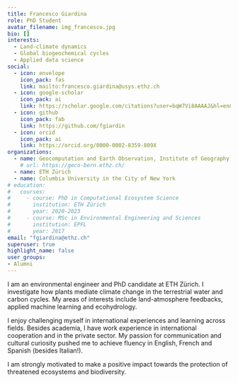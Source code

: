 ```yaml
---
title: Francesco Giardina
role: PhD Student
avatar_filename: img_francesco.jpg
bio: []
interests:
  - Land-climate dynamics
  - Global biogeochemical cycles
  - Applied data science
social:
  - icon: envelope
    icon_pack: fas
    link: mailto:francesco.giardina@usys.ethz.ch
  - icon: google-scholar
    icon_pack: ai
    link: https://scholar.google.com/citations?user=bqW7Vi8AAAAJ&hl=en&oi=ao
  - icon: github
    icon_pack: fab
    link: https://github.com/fgiardin
  - icon: orcid
    icon_pack: ai
    link: https://orcid.org/0000-0002-8359-809X
organizations:
  - name: Geocomputation and Earth Observation, Institute of Geography, University of Bern
    # url: https://geco-bern.ethz.ch/
  - name: ETH Zürich
  - name: Columbia University in the City of New York
# education:
#   courses:
#     - course: PhD in Computational Ecosystem Science
#       institution: ETH Zürich 
#       year: 2020-2023
#     - course: MSc in Environmental Engineering and Sciences
#       institution: EPFL
#       year: 2017
email: "fgiardina@ethz.ch"
superuser: true
highlight_name: false
user_groups:
- Alumni
---
```


I am an environmental engineer and PhD candidate at ETH Zürich. I investigate how plants mediate climate change in the terrestrial water and carbon cycles. My areas of interests include land-atmosphere feedbacks, applied machine learning and ecohydrology. 

I enjoy challenging myself in international experiences and learning across fields. Besides academia, I have work experience in international cooperation and in the private sector. My passion for communication and cultural curiosity pushed me to achieve fluency in English, French and Spanish (besides Italian!).

I am strongly motivated to make a positive impact towards the protection of threatened ecosystems and biodiversity.


<!-- {{< icon name="download" pack="fas" >}} Download my {{< staticref "files/cv.pdf" "newtab" >}}CV{{< /staticref >}}. -->
